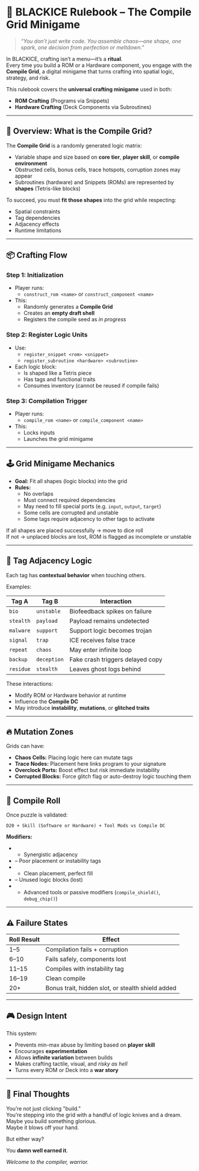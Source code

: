 # 🧩 BLACKICE Rulebook – The Compile Grid Minigame

> *“You don’t just write code. You assemble chaos—one shape, one spark, one decision from perfection or meltdown.”*

In BLACKICE, crafting isn’t a menu—it’s a **ritual**.  
Every time you build a ROM or a Hardware component, you engage with the **Compile Grid**, a digital minigame that turns crafting into spatial logic, strategy, and risk.

This rulebook covers the **universal crafting minigame** used in both:
- **ROM Crafting** (Programs via Snippets)
- **Hardware Crafting** (Deck Components via Subroutines)

---

## 🔧 Overview: What is the Compile Grid?

The **Compile Grid** is a randomly generated logic matrix:  
- Variable shape and size based on **core tier**, **player skill**, or **compile environment**
- Obstructed cells, bonus cells, trace hotspots, corruption zones may appear
- Subroutines (hardware) and Snippets (ROMs) are represented by **shapes** (Tetris-like blocks)

To succeed, you must **fit those shapes** into the grid while respecting:
- Spatial constraints
- Tag dependencies
- Adjacency effects
- Runtime limitations

---

## 📦 Crafting Flow

### Step 1: Initialization

- Player runs:
  - `construct_rom <name>` or `construct_component <name>`
- This:
  - Randomly generates a **Compile Grid**
  - Creates an **empty draft shell**
  - Registers the compile seed as *in progress*

### Step 2: Register Logic Units

- Use:
  - `register_snippet <rom> <snippet>`
  - `register_subroutine <hardware> <subroutine>`
- Each logic block:
  - Is shaped like a Tetris piece
  - Has tags and functional traits
  - Consumes inventory (cannot be reused if compile fails)

### Step 3: Compilation Trigger

- Player runs:
  - `compile_rom <name>` or `compile_component <name>`
- This:
  - Locks inputs
  - Launches the grid minigame

---

## 🕹️ Grid Minigame Mechanics

- **Goal:** Fit all shapes (logic blocks) into the grid
- **Rules:**
  - No overlaps
  - Must connect required dependencies
  - May need to fill special ports (e.g. `input`, `output`, `target`)
  - Some cells are corrupted and unstable
  - Some tags require adjacency to other tags to activate

If all shapes are placed successfully → move to dice roll  
If not → unplaced blocks are lost, ROM is flagged as incomplete or unstable

---

## 🔗 Tag Adjacency Logic

Each tag has **contextual behavior** when touching others.

Examples:

| Tag A       | Tag B         | Interaction |
|-------------|---------------|-------------|
| `bio`       | `unstable`    | Biofeedback spikes on failure |
| `stealth`   | `payload`     | Payload remains undetected |
| `malware`   | `support`     | Support logic becomes trojan |
| `signal`    | `trap`        | ICE receives false trace |
| `repeat`    | `chaos`       | May enter infinite loop |
| `backup`    | `deception`   | Fake crash triggers delayed copy |
| `residue`   | `stealth`     | Leaves ghost logs behind |

These interactions:
- Modify ROM or Hardware behavior at runtime
- Influence the **Compile DC**
- May introduce **instability**, **mutations**, or **glitched traits**

---

## 🔥 Mutation Zones

Grids can have:
- **Chaos Cells:** Placing logic here can mutate tags
- **Trace Nodes:** Placement here links program to your signature
- **Overclock Ports:** Boost effect but risk immediate instability
- **Corrupted Blocks:** Force glitch flag or auto-destroy logic touching them

---

## 🎲 Compile Roll

Once puzzle is validated:

```plaintext
D20 + Skill (Software or Hardware) + Tool Mods vs Compile DC
```

**Modifiers:**
- + Synergistic adjacency
- – Poor placement or instability tags
- + Clean placement, perfect fill
- – Unused logic blocks (lost)
- + Advanced tools or passive modifiers (`compile_shield()`, `debug_chip()`)

---

## ⚠️ Failure States

| Roll Result    | Effect |
|----------------|--------|
| 1–5            | Compilation fails + corruption |
| 6–10           | Fails safely, components lost |
| 11–15          | Compiles with instability tag |
| 16–19          | Clean compile |
| 20+            | Bonus trait, hidden slot, or stealth shield added |

---

## 🎮 Design Intent

This system:
- Prevents min-max abuse by limiting based on **player skill**
- Encourages **experimentation**
- Allows **infinite variation** between builds
- Makes crafting tactile, visual, and *risky as hell*
- Turns every ROM or Deck into a **war story**

---

## 🧠 Final Thoughts

You’re not just clicking "build."  
You’re stepping into the grid with a handful of logic knives and a dream.  
Maybe you build something glorious.  
Maybe it blows off your hand.

But either way?

You **damn well earned it**.

*Welcome to the compiler, warrior.*
